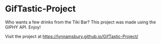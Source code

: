 # GifTastic-Project

Who wants a few drinks from the Tiki Bar? This project was made using the GIPHY API. Enjoy!

Visit the project at https://lynnamsbury.github.io/GifTastic-Project/